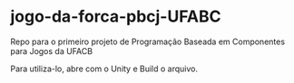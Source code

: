 # jogo-da-forca-pbcj-UFABC
Repo para o primeiro projeto de Programação Baseada em Componentes para Jogos da UFACB


Para utiliza-lo, abre com o Unity e Build o arquivo.
